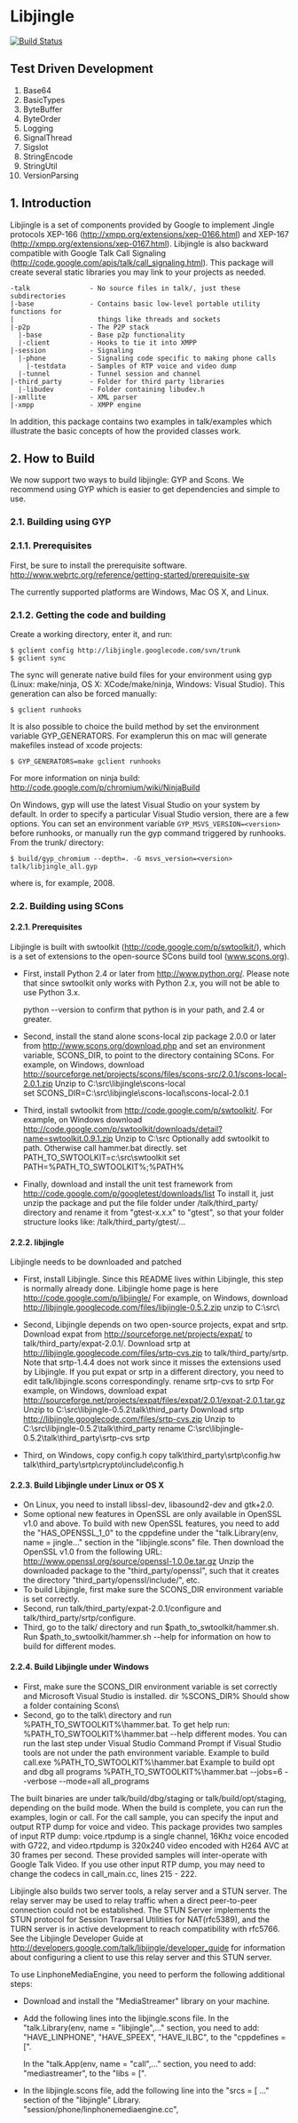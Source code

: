# Libjingle
[![Build Status](https://travis-ci.org/alhasanmridha/libjingle.svg?branch=dev)](https://travis-ci.org/alhasanmridha/libjingle)
## Test Driven Development

1. Base64
2. BasicTypes
2. ByteBuffer
3. ByteOrder
4. Logging
4. SignalThread
8. Sigslot
6. StringEncode
7. StringUtil
9. VersionParsing
## 1. Introduction
Libjingle is a set of components provided by Google to implement Jingle protocols XEP-166 (http://xmpp.org/extensions/xep-0166.html) and XEP-167
(http://xmpp.org/extensions/xep-0167.html). Libjingle is also backward
compatible with Google Talk Call Signaling
(http://code.google.com/apis/talk/call_signaling.html). This package will
create several static libraries you may link to your projects as needed.


~~~
-talk               - No source files in talk/, just these subdirectories
|-base              - Contains basic low-level portable utility functions for
|                     things like threads and sockets
|-p2p               - The P2P stack
  |-base            - Base p2p functionality
  |-client          - Hooks to tie it into XMPP
|-session           - Signaling
  |-phone           - Signaling code specific to making phone calls
    |-testdata      - Samples of RTP voice and video dump
  |-tunnel          - Tunnel session and channel
|-third_party       - Folder for third party libraries
  |-libudev         - Folder containing libudev.h
|-xmllite           - XML parser
|-xmpp              - XMPP engine
~~~
In addition, this package contains two examples in talk/examples which
illustrate the basic concepts of how the provided classes work.

## 2. How to Build

We now support two ways to build libjingle: GYP and Scons. We recommend
using GYP which is easier to get dependencies and simple to use.

### 2.1. Building using GYP

### 2.1.1. Prerequisites

First, be sure to install the prerequisite software.
http://www.webrtc.org/reference/getting-started/prerequisite-sw

The currently supported platforms are Windows, Mac OS X, and Linux.

### 2.1.2. Getting the code and building

Create a working directory, enter it, and run:
```
$ gclient config http://libjingle.googlecode.com/svn/trunk
$ gclient sync
```
The sync will generate native build files for your environment using gyp
(Linux: make/ninja, OS X: XCode/make/ninja, Windows: Visual Studio). This
generation can also be forced manually:

`$ gclient runhooks`

It is also possible to choice the build method by set the environment variable
GYP_GENERATORS. For examplerun this on mac will generate makefiles instead of
xcode projects:

`$ GYP_GENERATORS=make gclient runhooks`

For more information on ninja build:
http://code.google.com/p/chromium/wiki/NinjaBuild

On Windows, gyp will use the latest Visual Studio on your system by default.
In order to specify a particular Visual Studio version, there are a few
options. You can set an environment variable `GYP_MSVS_VERSION=<version>` before
runhooks, or manually run the gyp command triggered by runhooks. From the
trunk/ directory:

`$ build/gyp_chromium --depth=. -G msvs_version=<version> talk/libjingle_all.gyp`

where <version> is, for example, 2008.

### 2.2. Building using SCons 

#### 2.2.1. Prerequisites

Libjingle is built with swtoolkit (http://code.google.com/p/swtoolkit/), which
is a set of extensions to the open-source SCons build tool (www.scons.org).

  * First, install Python 2.4 or later from http://www.python.org/.
    Please note that since swtoolkit only works with Python 2.x, you will
    not be able to use Python 3.x.

    python --version to confirm that python is in your path, and 2.4 or greater.

  * Second, install the stand alone scons-local zip package 2.0.0 or later from
    http://www.scons.org/download.php and set an environment variable,
    SCONS_DIR, to point to the directory containing SCons.
    For example, on Windows, download
    http://sourceforge.net/projects/scons/files/scons-src/2.0.1/scons-local-2.0.1.zip
    Unzip to C:\src\libjingle\scons-local\
    set SCONS_DIR=C:\src\libjingle\scons-local\scons-local-2.0.1

  * Third, install swtoolkit from http://code.google.com/p/swtoolkit/.
    For example, on Windows download
    http://code.google.com/p/swtoolkit/downloads/detail?name=swtoolkit.0.9.1.zip
    Unzip to C:\src
    Optionally add swtoolkit to path.  Otherwise call hammer.bat directly.
    set PATH_TO_SWTOOLKIT=c:\src\swtoolkit
    set PATH=%PATH_TO_SWTOOLKIT%;%PATH%

  * Finally, download and install the unit test framework from
    http://code.google.com/p/googletest/downloads/list
    To install it, just unzip the package and put the file folder under
    /talk/third_party/ directory and rename it from "gtest-x.x.x" to "gtest",
    so that your folder structure looks like:
    /talk/third_party/gtest/...

#### 2.2.2. libjingle

Libjingle needs to be downloaded and patched

  * First, install Libjingle.  Since this README lives within Libjingle,
    this step is normally already done.
    Libjingle home page is here http://code.google.com/p/libjingle/
    For example, on Windows, download
    http://libjingle.googlecode.com/files/libjingle-0.5.2.zip
    unzip to C:\src\

  * Second, Libjingle depends on two open-source projects, expat and srtp.
    Download expat from http://sourceforge.net/projects/expat/ to
    talk/third_party/expat-2.0.1/. Download srtp at
    http://libjingle.googlecode.com/files/srtp-cvs.zip to
    talk/third_party/srtp. Note that srtp-1.4.4 does not work since it misses
    the extensions used by Libjingle.
    If you put expat or srtp in a different directory, you need to edit
    talk/libjingle.scons correspondingly.
    rename srtp-cvs to srtp
    For example, on Windows, download expat
    http://sourceforge.net/projects/expat/files/expat/2.0.1/expat-2.0.1.tar.gz
    Unzip to C:\src\libjingle-0.5.2\talk\third_party
    Download srtp
    http://libjingle.googlecode.com/files/srtp-cvs.zip
    Unzip to C:\src\libjingle-0.5.2\talk\third_party
    rename C:\src\libjingle-0.5.2\talk\third_party\srtp-cvs srtp

  * Third, on Windows, copy config.h
    copy talk\third_party\srtp\config.hw talk\third_party\srtp\crypto\include\config.h

#### 2.2.3. Build Libjingle under Linux or OS X
  * On Linux, you need to install libssl-dev, libasound2-dev and gtk+2.0.
  * Some optional new features in OpenSSL are only available in OpenSSL v1.0
    and above. To build with new OpenSSL features, you need to add the
    "HAS_OPENSSL_1_0" to the cppdefine under the
    "talk.Library(env, name = jingle..." section in the "libjingle.scons" file.
    Then download the OpenSSL v1.0 from the following URL:
    http://www.openssl.org/source/openssl-1.0.0e.tar.gz
    Unzip the downloaded package to the "third_party/openssl", such that it creates
    the directory "third_party/openssl/include/", etc.
  * To build Libjingle, first make sure the SCONS_DIR environment variable
    is set correctly.
  * Second, run talk/third_party/expat-2.0.1/configure and
    talk/third_party/srtp/configure.
  * Third, go to the talk/ directory and run $path_to_swtoolkit/hammer.sh. Run
    $path_to_swtoolkit/hammer.sh --help for information on how to build for
    different modes.

#### 2.2.4. Build Libjingle under Windows
  * First, make sure the SCONS_DIR environment variable is set correctly and
    Microsoft Visual Studio is installed.
    dir %SCONS_DIR%
    Should show a folder containing Scons\
  * Second, go to the talk\ directory and run %PATH_TO_SWTOOLKIT%\hammer.bat.
    To get help run:
    %PATH_TO_SWTOOLKIT%\hammer.bat --help
    different modes. You can run the last step under Visual Studio Command
    Prompt if Visual Studio tools are not under the path environment variable.
    Example to build call.exe
    %PATH_TO_SWTOOLKIT%\hammer.bat
    Example to build opt and dbg all programs
    %PATH_TO_SWTOOLKIT%\hammer.bat --jobs=6 --verbose --mode=all all_programs


The built binaries are under talk/build/dbg/staging or talk/build/opt/staging,
depending on the build mode. When the build is complete, you can run the
examples, login or call. For the call sample, you can specify the input and
output RTP dump for voice and video. This package provides two samples of input
RTP dump: voice.rtpdump is a single channel, 16Khz voice encoded with G722, and
video.rtpdump is 320x240 video encoded with H264 AVC at 30 frames per second.
These provided samples will inter-operate with Google Talk Video. If you use
other input RTP dump, you may need to change the codecs in call_main.cc, lines
215 - 222.

Libjingle also builds two server tools, a relay server and a STUN server. The
relay server may be used to relay traffic when a direct peer-to-peer connection
could not be established. The STUN Server implements the STUN protocol for
Session Traversal Utilities for NAT(rfc5389), and the TURN server is in active
development to reach compatibility with rfc5766. See the Libjingle Developer
Guide at http://developers.google.com/talk/libjingle/developer_guide for
information about configuring a client to use this relay server and this STUN
server.

To use LinphoneMediaEngine, you need to perform the following additional steps:
  * Download and install the "MediaStreamer" library on your
    machine.
  * Add the following lines into the libjingle.scons file.
    In the "talk.Library(env, name = "libjingle",..." section, you need to add:
      "HAVE_LINPHONE",
      "HAVE_SPEEX",
      "HAVE_ILBC",
    to the "cppdefines = [".

    In the "talk.App(env, name = "call",..." section, you need to add:
      "mediastreamer",
    to the "libs = [".
  * In the libjingle.scons file, add the following line into the "srcs = [ ..."
    section of the "libjingle" Library.
      "session/phone/linphonemediaengine.cc",
